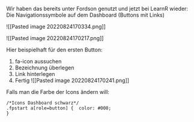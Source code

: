 Wir haben das bereits unter Fordson genutzt und jetzt bei LearnR wieder: Die Navigationssymbole auf dem Dashboard (Buttons mit Links)

![[Pasted image 20220824170334.png]]

![[Pasted image 20220824170217.png]]

Hier beispielhaft für den ersten Button:
1) fa-icon aussuchen
2) Bezeichnung überlegen
3) Link hinterlegen
4) Fertig
![[Pasted image 20220824170241.png]]


Falls man die Farbe der Icons ändern will:
```
/*Icons Dashboard schwarz*/
.fpstart a[role=button] {  color: #000;
}
```